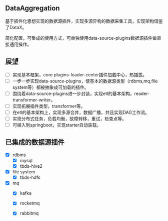 ## DataAggregation

  基于插件化思想实现的数据源插件，实现多源异构的数据采集工具，实现架构借鉴了DataX。

  简化配置，可集成的使用方式，可单独使用data-source-plugins数据源插件做直接通用操作。

## 展望
- [ ] 实现基本框架，core plugins-loader-center插件加载中心，热插拔。
- [ ] 一步一步实现data-source-plugins，使基本的数据源类型（rdbms,mq,file system等）都被抽象成可加载的插件。
- [ ] 围绕着data-source-plugins进一步封装，实现etl的基本架构，reader-transformer-writer。
- [ ] 实现拓展插件类型，transformer等。
- [ ] 在etl的基本架构上，实现多源合并，数据广播，并且实现DAG工作流。
- [ ] 实现分布式任务，负载均衡，故障转移，重试，检查点等。
- [ ] 可植入到springboot，实现starter自动装载。

## 已集成的数据源插件
- [x] rdbms
  - [x] mysql
  - [x] tbds-hive2
- [x] file system
  - [x] tbds-hdfs
- [x] mq
  - [x] kafka
  - [x] rocketmq
  - [x] rabbitmq

